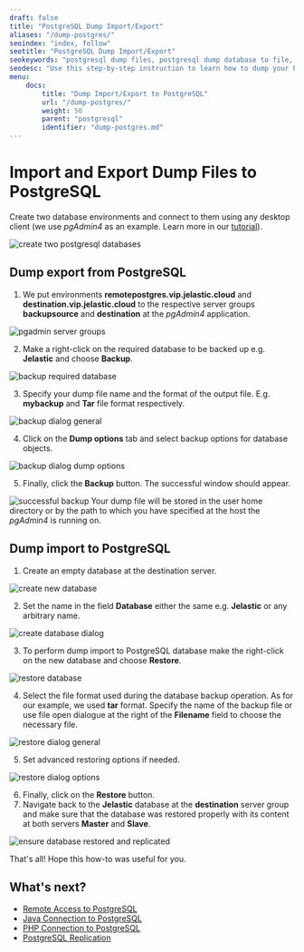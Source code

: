 ```yaml
---
draft: false
title: "PostgreSQL Dump Import/Export"
aliases: "/dump-postgres/"
seoindex: "index, follow"
seotitle: "PostgreSQL Dump Import/Export"
seokeywords: "postgresql dump files, postgresql dump database to file, dump postgres database to file, dump file postgresql, postgresql database dump to file, import dump postgresql, export dump postgresql, import postgresql, export postgresql, dump postgresql"
seodesc: "Use this step-by-step instruction to learn how to dump your PostgreSQL database to the local file, as well as how to import previously created dump to the PostgreSQL server in your environment. "
menu:
    docs:
        title: "Dump Import/Export to PostgreSQL"
        url: "/dump-postgres/"
        weight: 50
        parent: "postgresql"
        identifier: "dump-postgres.md"
---
```


# Import and Export Dump Files to PostgreSQL

Create two database environments and connect to them using any desktop client (we use *pgAdmin4* as an example. Learn more in our [tutorial](/remote-access-postgres)).

![create two postgresql databases](two-postgresql-databases.png)
## Dump export from PostgreSQL

1. We put environments **remotepostgres.vip.jelastic.cloud** and **destination.vip.jelastic.cloud** to the respective server groups **backupsource** and **destination** at the *pgAdmin4* application.

![pgadmin server groups](pgadmin-server-groups.png)

2. Make a right-click on the required database to be backed up e.g. **Jelastic** and choose **Backup**.

![backup required database](backup-required-database.png)

3. Specify your dump file name and the format of the output file. E.g. **mybackup** and **Tar** file format respectively.

![backup dialog general](backup-dialog-general.png)

4. Click on the **Dump options** tab and select backup options for database objects.

![backup dialog dump options](backup-dialog-dump-options.png)

5. Finally, click the **Backup** button. The successful window should appear.

![successful backup](successful-backup.png)
Your dump file will be stored in the user home directory or by the path to which you have specified at the host the *pgAdmin4* is running on.

## Dump import to PostgreSQL

1. Create an empty database at the destination server.

![create new database](create-new-database.png)

2. Set the name in the field **Database** either the same e.g. **Jelastic** or any arbitrary name.

![create database dialog](crate-database-dialog.png)

3. To perform dump import to PostgreSQL database make the right-click on the new database and choose **Restore**.

![restore database](restore-database.png)

4. Select the file format used during the database backup operation. As for our example, we used **tar** format. Specify the name of the backup file or use file open dialogue at the right of the **Filename** field to choose the necessary file.

![restore dialog general](restore-dialog-general.png)

5. Set advanced restoring options if needed.

![restore dialog options](restore-dialog-options.png)

6. Finally, click on the **Restore** button.
7. Navigate back to the **Jelastic** database at the **destination** server group and make sure that the database was restored properly with its content at both servers **Master** and **Slave**.

![ensure database restored and replicated](ensure-database-restored-and-replicated.png)

That's all! Hope this how-to was useful for you.

## What's next?

* [Remote Access to PostgreSQL](/remote-access-postgres)
* [Java Connection to PostgreSQL](/connection-to-postgresql)
* [PHP Connection to PostgreSQL](/connection-to-postgresql-for-php)
* [PostgreSQL Replication](/postgresql-database-replication)